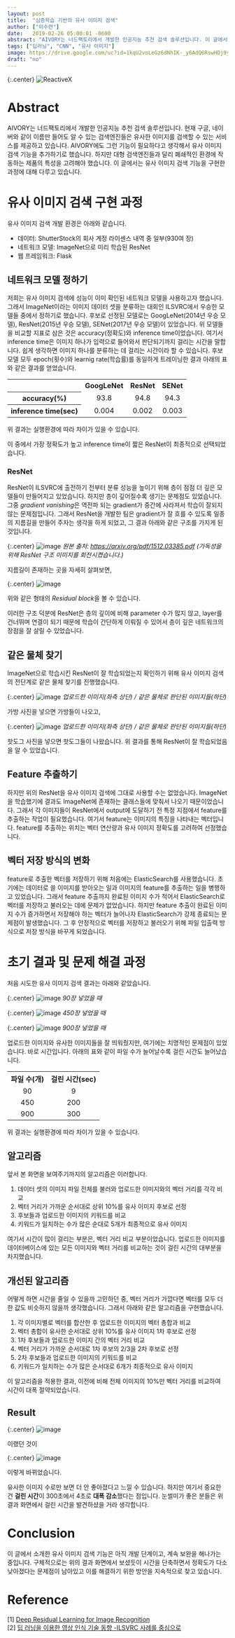 ```yaml
---
layout: post
title:  "심층학습 기반의 유사 이미지 검색"
author: ["이수련"]
date:   2019-02-26 05:00:01 -0600
abstract: "AIVORY는 너드팩토리에서 개발한 인공지능 추천 검색 솔루션입니다. 이 글에서는 AIVORY에 추가될 유사 이미지 검색 기능의 구현 과정에 대해 다루고 있습니다."
tags: ["딥러닝", "CNN", "유사 이미지"]
image: https://drive.google.com/uc?id=1kqU2voLeGz6dNhIK-_y6AdQ6RswHDj9y
draft: "no"	
---
```


{:.center}
![ReactiveX](https://drive.google.com/uc?id=1kqU2voLeGz6dNhIK-_y6AdQ6RswHDj9y)

# Abstract

AIVORY는 너드팩토리에서 개발한 인공지능 추천 검색 솔루션입니다. 현재 구글, 네이버와 같이 이름만 들어도 알 수 있는 검색엔진들은 유사한 이미지를 검색할 수 있는 서비스를 제공하고 있습니다. AIVORY에도 그런 기능이 필요하다고 생각해서 유사 이미지 검색 기능을 추가하기로 했습니다. 하지만 대형 검색엔진들과 달리 폐쇄적인 환경에 작동하는 제품의 특성을 고려해야 했습니다. 이 글에서는 유사 이미지 검색 기능을 구현한 과정에 대해 다루고 있습니다.

# 유사 이미지 검색 구현 과정

유사 이미지 검색 개발 환경은 아래와 같습니다.

- 데이터: ShutterStock의 회사 계정 라이센스 내역 중 일부(930여 장)
- 네트워크 모델: ImageNet으로 미리 학습된 ResNet
- 웹 프레임워크: Flask

## 네트워크 모델 정하기

저희는 유사 이미지 검색에 성능이 이미 확인된 네트워크 모델을 사용하고자 했습니다. 그래서 ImageNet이라는 이미지 데이터 셋을 분류하는 대회인 ILSVRC에서 우승한 모델들 중에서 정하기로 했습니다. 후보로 선정된 모델로는 GoogLeNet(2014년 우승 모델), ResNet(2015년 우승 모델), SENet(2017년 우승 모델)이 있었습니다.
위 모델들을 비교할 지표로 삼은 것은 accuracy(정확도)와 inference time이었습니다. 여기서 inference time은 이미지 하나가 입력으로 들어와서 판단되기까지 걸리는 시간을 말합니다. 쉽게 생각하면 이미지 하나를 분류하는 데 걸리는 시간이라 할 수 있습니다. 후보 모델 모두 epoch(횟수)와 learnig rate(학습률)를 동일하게 트레이닝한 결과 아래의 표와 같은 결과를 얻었습니다.

<center>
	<table>
        <tr>
            <th></th><th><center>GoogLeNet</center></th><th><center>ResNet</center></th><th><center>SENet</center></th>
        </tr>
        <tr>
            <th><center>accuracy(%)</center></th><td><center>93.8</center></td><td><center>94.8</center></td><td><center>94.3</center></td>
        </tr>
        <tr>
            <th><center>inference time(sec)</center></th><td><center>0.004</center></td><td><center>0.002</center></td><td><center>0.003</center></td>
        </tr>
	</table>
</center>

위 결과는 실행환경에 따라 차이가 있을 수 있습니다.

이 중에서 가장 정확도가 높고 inference time이 짧은 ResNet이 최종적으로 선택되었습니다.

### ResNet

ResNet이 ILSVRC에 출전하기 전부터 분류 성능을 높이기 위해 층이 점점 더 깊은 모델들이 만들어지고 있었습니다. 하지만 층이 깊어질수록 생기는 문제점도 있었습니다. 그중 *gradient vanishing*은 역전파 되는 gradient가 중간에 사라져서 학습이 잘되지 않는 문제점입니다. 그래서 ResNet을 개발한 팀은 gradient가 잘 흐를 수 있도록 일종의 지름길을 만들어 주자는 생각을 하게 되었고, 그 결과 아래와 같은 구조를 가지게 된 것입니다.

{:.center}
![image](https://drive.google.com/uc?id=1ZUL2tDFolDkz8KsUCYBFbmJPhPQAKhDY)
*원본 출처: https://arxiv.org/pdf/1512.03385.pdf (가독성을 위해 ResNet 구조 이미지를 회전시켰습니다.)*

지름길이 존재하는 곳을 자세히 살펴보면,

{:.center}
![image](https://drive.google.com/uc?id=18jP3jITZ12hOlxDWGuSMAyuhE47-LGS-)

위와 같은 형태의 *Residual block*을 볼 수 있습니다.

이러한 구조 덕분에 ResNet은 층의 깊이에 비해 parameter 수가 많지 않고, layer를 건너뛰며 연결이 되기 때문에 학습이 간단하게 이뤄질 수 있어서 층이 깊은 네트워크의 장점을 잘 살릴 수 있었습니다.

## 같은 물체 찾기

ImageNet으로 학습시킨 ResNet이 잘 학습되었는지 확인하기 위해 유사 이미지 검색의 전단계로 같은 물체 찾기를 진행했습니다.

{:.center}
![image](https://drive.google.com/uc?id=1JhHK80DuHIraDWowrRPXQA2niuI9en3R)
*업로드한 이미지(좌측 상단) / 같은 물체로 판단된 이미지들(하단)*

가방 사진을 넣으면 가방들이 나오고,

{:.center}
![image](https://drive.google.com/uc?id=1CHbUkinf5GiUfR1o4LY_gYzsYOsNdA85)
*업로드한 이미지(좌측 상단) / 같은 물체로 판단된 이미지들(하단)*

핫도그 사진을 넣으면 핫도그들이 나왔습니다. 위 결과를 통해 ResNet이 잘 학습되었음을 알 수 있었습니다.

## Feature 추출하기

하지만 위의 ResNet을 유사 이미지 검색에 그대로 사용할 수는 없었습니다. ImageNet을 학습했기에 결과도 ImageNet에 존재하는 클래스들에 맞춰서 나오기 때문이었습니다. 그래서 각 이미지들이 ResNet에서 output에 도달하기 전 특정 지점에서 feature를 추출하는 작업이 필요했습니다. 여기서 feature는 이미지의 특징을 나타내는 벡터입니다. feature를 추출하는 위치는 벡터 연산량과 유사 이미지 정확도를 고려하여 선정했습니다.

## 벡터 저장 방식의 변화

feature로 추출한 벡터를 저장하기 위해 처음에는 ElasticSearch를 사용했습니다. 초기에는 데이터로 쓸 이미지를 받아오는 일과 이미지의 feature를 추출하는 일을 병행하고 있었습니다. 그래서 feature 추출까지 완료된 이미지 수가 적어서 ElasticSearch로 벡터를 저장하고 불러오는 데에 문제가 없었습니다. 하지만 feature 추출이 완료된 이미지 수가 증가하면서 저장해야 하는 벡터가 늘어나자 ElasticSearch가 강제 종료되는 문제점이 발생했습니다. 그 후 안정적으로 벡터를 저장하고 불러오기 위해 파일 입출력 방식으로 저장 방식을 바꾸게 되었습니다.

# 초기 결과 및 문제 해결 과정

처음 시도한 유사 이미지 검색 결과는 아래와 같았습니다.

{:.center}
![image](https://drive.google.com/uc?id=1kqU2voLeGz6dNhIK-_y6AdQ6RswHDj9y)
*90장 넣었을 때*

{:.center}
![image](https://drive.google.com/uc?id=1YoYEhNfGwN_3ShCpNqIHiWmrT3w1jb2W)
*450장 넣었을 때*

{:.center}
![image](https://drive.google.com/uc?id=1ez0RymxYU2a5OsxtUKiw1Ay2BeQ4WoWv)
*900장 넣었을 때*

업로드한 이미지와 유사한 이미지들을 잘 띄워줬지만, 여기에는 치명적인 문제점이 있었습니다.
바로 시간입니다. 아래의 표와 같이 파일 수가 늘어날수록 걸린 시간도 늘어났습니다.

<center>
	<table>
        <tr>
            <th><center>파일 수(개)</center></th><th><center>걸린 시간(sec)</center></th>
        </tr>
        <tr>
            <td><center>90</center></td><td><center>9</center></td>
        </tr>
        <tr>
            <td><center>450</center></td><td><center>200</center></td>
        </tr>
        <tr>
            <td><center>900</center></td><td><center>300</center></td>
        </tr>
	</table>
</center>

위 결과는 실행환경에 따라 차이가 있을 수 있습니다.

## 알고리즘

앞서 본 화면을 보여주기까지의 알고리즘은 이러합니다.
1. 데이터 셋의 이미지 파일 전체를 불러와 업로드한 이미지와의 벡터 거리를 각각 비교
2. 벡터 거리가 가까운 순서대로 상위 10%를 유사 이미지 후보로 선정
3. 후보들과 업로드한 이미지의 키워드를 비교
4. 키워드가 일치하는 수가 많은 순대로 5개가 최종적으로 유사 이미지

여기서 시간이 많이 걸리는 부분은, 벡터 거리 비교 부분이었습니다.
업로드한 이미지를 데이터베이스에 있는 모든 이미지와 벡터 거리를 비교하는 것이 걸린 시간의 대부분을 차지했습니다.

## 개선된 알고리즘

어떻게 하면 시간을 줄일 수 있을까 고민하던 중, 벡터 거리가 가깝다면 벡터를 모두 더한 값도 비슷하지 않을까 생각했습니다. 그래서 아래와 같은 알고리즘을 구현했습니다.
1. 각 이미지별로 벡터를 합산한 후 업로드한 이미지의 벡터 총합과 비교
2. 벡터 총합이 유사한 순서대로 상위 10%를 유사 이미지 1차 후보로 선정
3. 1차 후보들과 업로드한 이미지 간의 벡터 거리 비교
4. 벡터 거리가 가까운 순서대로 1차 후보의 2/3을 2차 후보로 선정
5. 2차 후보들과 업로드한 이미지의 키워드를 비교
6. 키워드가 일치하는 수가 많은 순서대로 6개가 최종적으로 유사 이미지

이 알고리즘을 적용한 결과, 이전에 비해 전체 이미지의 10%만 벡터 거리를 비교하여 시간이 대폭 절약되었습니다.

## Result

{:.center}
![image](https://drive.google.com/uc?id=1ez0RymxYU2a5OsxtUKiw1Ay2BeQ4WoWv)

이랬던 것이

{:.center}
![image](https://drive.google.com/uc?id=1YWoDTcOP92OlWtyfdwHENPJL65Vf1rta)

이렇게 바뀌었습니다.

유사한 이미지 수로만 보면 더 안 좋아졌다고 느낄 수 있습니다. 하지만 여기서 중요한 건 **걸린 시간**이 300초에서 4초로 **대폭 감소**했다는 점입니다. 눈썰미가 좋은 분들은 위 결과 화면에서 걸린 시간을 발견하셨을 거라 생각합니다.

# Conclusion

이 글에서 소개한 유사 이미지 검색 기능은 아직 개발 단계이고, 계속 보완을 해나가는 중입니다. 구체적으로는 위의 결과 화면에서 보셨듯이 시간을 단축하면서 정확도가 다소 낮아졌다는 문제점이 남아있고 이를 해결하기 위한 방안을 지속적으로 찾고 있습니다.

# Reference

[1] [Deep Residual Learning for Image Recognition](https://arxiv.org/abs/1512.03385) <br>
[2] [딥 러닝을 이용한 영상 인식 기술 동향 -ILSVRC 사례를 중심으로](https://home.chonbuk.ac.kr/_ezaid/board/genBoardRecord.ez?method=download&pfkHomepageNo=1443&fkBoardEntryPkNo=1&attacheFileChoice=1&pkNo=1399)